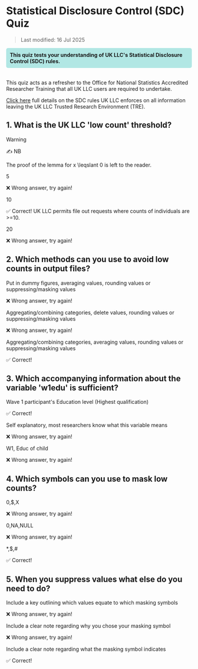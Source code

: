 # Statistical Disclosure Control (SDC) Quiz
>Last modified: 16 Jul 2025

<div style="background-color: rgba(0, 178, 169, 0.3); padding: 10px; border-radius: 5px;"><strong>This quiz tests your understanding of UK LLC's Statistical Disclosure Control (SDC) rules.</strong></div style>  
<br>

This quiz acts as a refresher to the Office for National Statistics Accredited Researcher Training that all UK LLC users are required to undertake.

[Click here](../user_guide/SDC.md) full details on the SDC rules UK LLC enforces on all information leaving the UK LLC Trusted Research Environment (TRE).

## 1. What is the UK LLC 'low count' threshold?

<aside class="simple dropdown admonition warning"><p class="admonition-title">Warning</p><p class="admonition-title">✍️ NB</p><p>The proof of the lemma for <span class="math-inline">x \leqslant 0</span> is left to the reader.</p></aside>

<aside class="simple dropdown admonition warning"><p class="admonition-title">5</p><p>❌ Wrong answer, try again!</p></aside>

<aside class="dropdown admonition seealso"><p class="admonition-title">10</p><p>✅ Correct! UK LLC permits file out requests where counts of individuals are >=10.</p></aside>

<aside class="dropdown admonition seealso"><p class="admonition-title">20</p><p>❌ Wrong answer, try again!</p></aside>


## 2. Which methods can you use to avoid low counts in output files?

<aside class="dropdown admonition seealso"><p class="admonition-title">Put in dummy figures, averaging values, rounding values or suppressing/masking values</p><p>❌ Wrong answer, try again!</p></aside>

<aside class="dropdown admonition seealso"><p class="admonition-title">Aggregating/combining categories, delete values, rounding values or suppressing/masking values</p><p>❌ Wrong answer, try again!</p></aside>

<aside class="dropdown admonition seealso"><p class="admonition-title">Aggregating/combining categories, averaging values, rounding values or suppressing/masking values</p><p>✅ Correct!</p></aside>


## 3. Which accompanying information about the variable 'w1edu' is sufficient?

<aside class="dropdown admonition seealso"><p class="admonition-title">Wave 1 participant's Education level (Highest qualification)</p><p>✅ Correct!</p></aside>

<aside class="dropdown admonition seealso"><p class="admonition-title">Self explanatory, most researchers know what this variable means</p><p>❌ Wrong answer, try again!</p></aside>

<aside class="dropdown admonition seealso"><p class="admonition-title">W1, Educ of child</p><p>❌ Wrong answer, try again!</p></aside>


## 4. Which symbols can you use to mask low counts?

<aside class="dropdown admonition seealso"><p class="admonition-title">0,$,X</p><p>❌ Wrong answer, try again!</p></aside>

<aside class="dropdown admonition seealso"><p class="admonition-title">0,NA,NULL</p><p>❌ Wrong answer, try again!</p></aside>

<aside class="dropdown admonition seealso"><p class="admonition-title">*,$,#</p><p>✅ Correct!</p></aside>


## 5. When you suppress values what else do you need to do?

<aside class="dropdown admonition seealso"><p class="admonition-title">Include a key outlining which values equate to which masking symbols</p><p>❌ Wrong answer, try again!</p></aside>

<aside class="dropdown admonition seealso"><p class="admonition-title">Include a clear note regarding why you chose your masking symbol</p><p>❌ Wrong answer, try again!</p></aside>

<aside class="dropdown admonition seealso"><p class="admonition-title">Include a clear note regarding what the masking symbol indicates</p><p>✅ Correct!</p></aside>